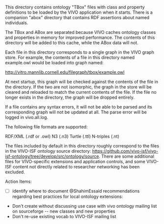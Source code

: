 This directory contains ontology "TBox" files with class and property definitions to be loaded by the VIVO application when it starts.  There is a companion "abox" directory that contains RDF assertions about named individuals.

The TBox and ABox are separated because VIVO caches ontology classes and properties in memory for improved performance.  The contents of this directory will be added to this cache, while the ABox data will not.

Each file in this directory corresponds to a single graph in the VIVO graph store.  For example, the contents of a file in this directory named example.owl would be loaded into graph named:

http://vitro.mannlib.cornell.edu/filegraph/tbox/example.owl

At next startup, this graph will be checked against the contents of the file in the directory.  If the two are not isomorphic, the graph in the store will be cleared and reloaded to match the current contents of the file.  If the file no longer exists in the directory, the graph will be dropped entirely.

If a file contains any syntax errors, it will not be able to be parsed and its corresponding graph will not be updated at all. The parse error will be logged in vivo.all.log.

The following file formats are supported:

RDF/XML   (.rdf or .owl)
N3        (.n3)
Turtle    (.ttl)
N-triples (.nt)

The files included by default in this directory roughly correspond to the files in the VIVO-ISF ontology source directory: https://github.com/vivo-isf/vivo-isf-ontology/tree/develop/src/ontology/source.  There are some additional files for VIVO-specific extensions and application controls, and some VIVO-ISF content not directly related to researcher networking has been excluded.

Action Items:
- [ ] identify where to document @ShahimEssaid recommendations regarding best practices for local ontology extensions:
 * Don't create without discussing use case with vivo ontology mailing list on sourceforge -- new classes and new properties
 * Don't re-use existing vocab to VIVO-ISF mailing list
